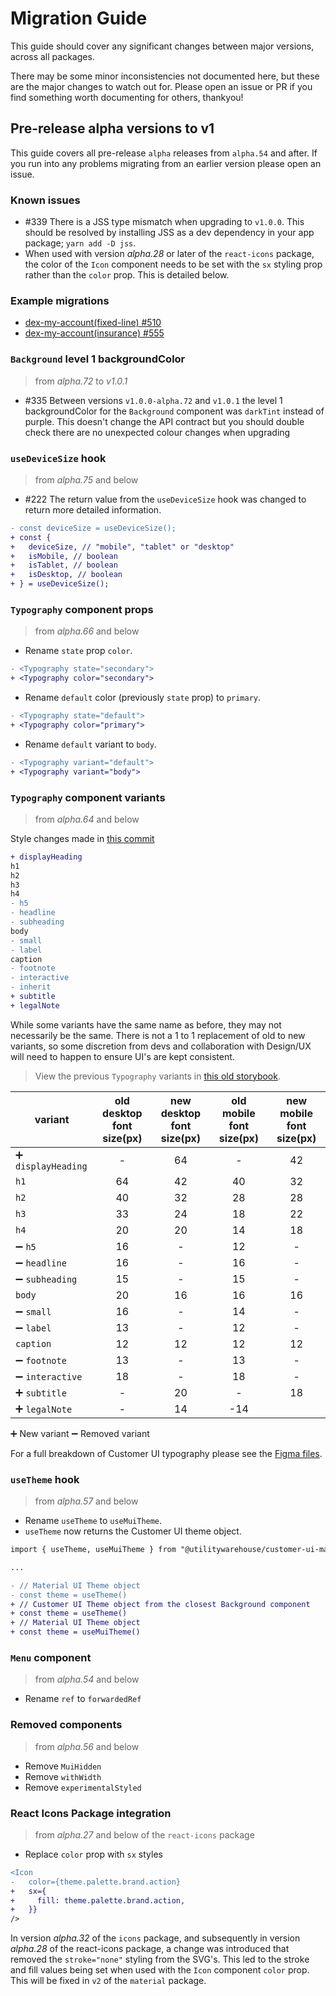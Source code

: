 # Migration Guide

This guide should cover any significant changes between major versions, across
all packages.

There may be some minor inconsistencies not documented here, but these are the
major changes to watch out for. Please open an issue or PR if you find something
worth documenting for others, thankyou!

## Pre-release alpha versions to v1

This guide covers all pre-release `alpha` releases from `alpha.54` and after.
If you run into any problems migrating from an earlier version please open an
issue.

### Known issues

- #339 There is a JSS type mismatch when upgrading to `v1.0.0`. This should be resolved
  by installing JSS as a dev dependency in your app package; `yarn add -D jss`.
- When used with version *alpha.28* or later of the `react-icons` package, the
  color of the `Icon` component needs to be set with the `sx` styling prop
  rather than the `color` prop. This is detailed below.

### Example migrations

- [dex-my-account(fixed-line) #510](https://github.com/utilitywarehouse/dex-my-account/pull/510)
- [dex-my-account(insurance) #555](https://github.com/utilitywarehouse/dex-my-account/pull/555)

### `Background` level 1 backgroundColor

> from *alpha.72* to *v1.0.1*

- #335 Between versions `v1.0.0-alpha.72` and `v1.0.1` the level 1
  backgroundColor for the `Background` component was `darkTint` instead of
  purple. This doesn't change the API contract but you should double check there
  are no unexpected colour changes when upgrading

### `useDeviceSize` hook

> from *alpha.75* and below

- #222 The return value from the `useDeviceSize` hook was changed to return more
  detailed information.

```diff
- const deviceSize = useDeviceSize();
+ const {
+   deviceSize, // "mobile", "tablet" or "desktop"
+   isMobile, // boolean
+   isTablet, // boolean
+   isDesktop, // boolean
+ } = useDeviceSize();
```

### `Typography` component props

> from *alpha.66* and below

- Rename `state` prop `color`.

```diff
- <Typography state="secondary">
+ <Typography color="secondary">
```

- Rename `default` color (previously `state` prop) to `primary`.

```diff
- <Typography state="default">
+ <Typography color="primary">
```

- Rename `default` variant to `body`.

```diff
- <Typography variant="default">
+ <Typography variant="body">
```

### `Typography` component variants

> from *alpha.64* and below

Style changes made in [this commit](https://github.com/utilitywarehouse/customer-ui/commit/09897591a33be7aa8bebc93c99e9ef4dbf95f1a9)

```diff
+ displayHeading
h1
h2
h3
h4
- h5
- headline
- subheading
body
- small
- label
caption
- footnote
- interactive
- inherit
+ subtitle
+ legalNote
```

While some variants have the same name as before, they may not necessarily be
the same.
There is not a 1 to 1 replacement of old to new variants, so some discretion
from devs and collaboration with Design/UX will need to happen to ensure UI's
are kept consistent.

> View the previous `Typography` variants in [this old storybook](https://86ace4d.storybook.customer-ui-material-uw.surge.sh/?path=/story/stories-components-typography--h-1).

|variant|old desktop font size(px)|new desktop font size(px)|old mobile font size(px)|new mobile font size(px)|
|-|:-:|:-:|:-:|:-:|
| :heavy_plus_sign: `displayHeading`|-|64|-|42|
| `h1`|64|42|40|32|
| `h2`|40|32|28|28|
| `h3`|33|24|18|22|
| `h4`|20|20|14|18|
| :heavy_minus_sign: `h5` |16|-|12|-|
| :heavy_minus_sign: `headline`|16|-|16|-|
| :heavy_minus_sign: `subheading`|15|-|15|-|
| `body`|20|16|16|16|
| :heavy_minus_sign: `small`|16|-|14|-|
| :heavy_minus_sign: `label`|13|-|12|-|
| `caption`|12|12|12|12|
| :heavy_minus_sign: `footnote`|13|-|13|-|
| :heavy_minus_sign: `interactive`|18|-|18|-|
| :heavy_plus_sign: `subtitle`|-|20|-|18|
| :heavy_plus_sign: `legalNote`|-|14|-14|

:heavy_plus_sign: New variant
:heavy_minus_sign: Removed variant

For a full breakdown of Customer UI typography please see the [Figma files](https://www.figma.com/file/4FFYTLWJ2hQpj36JplQQUw/UW-Web-UI---MASTER?node-id=38%3A884).

### `useTheme` hook

> from *alpha.57* and below

- Rename `useTheme` to `useMuiTheme`.
- `useTheme` now returns the Customer UI theme object.

```diff
import { useTheme, useMuiTheme } from "@utilitywarehouse/customer-ui-material";

...

- // Material UI Theme object
- const theme = useTheme()
+ // Customer UI Theme object from the closest Background component
+ const theme = useTheme()
+ // Material UI Theme object
+ const theme = useMuiTheme()
```

### `Menu` component

> from *alpha.54* and below

- Rename `ref` to `forwardedRef`

### Removed components

> from *alpha.56* and below

- Remove `MuiHidden`
- Remove `withWidth`
- Remove `experimentalStyled`

### React Icons Package integration

> from *alpha.27* and below of the `react-icons` package

- Replace `color` prop with `sx` styles

```diff
<Icon
-   color={theme.palette.brand.action}
+   sx={
+     fill: theme.palette.brand.action,
+   }}
/>
```

In version *alpha.32* of the `icons` package, and subsequently in version
*alpha.28* of the react-icons package, a change was introduced that
removed the `stroke="none"` styling from the SVG's. This led to the stroke and
fill values being set when used with the `Icon` component `color` prop. This
will be fixed in `v2` of the `material` package.


